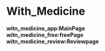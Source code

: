 # With_Medicine
**<div>witn_medicine_app:MainPage</div>**
**<div>witn_medicine_free:freePage</div>**
**<div>witn_medicine_review:Reviewpage</div>**


